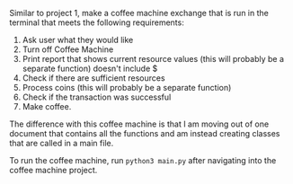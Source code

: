 Similar to project 1, make a coffee machine exchange that is run in the terminal that meets the following requirements:
1. Ask user what they would like 
2. Turn off Coffee Machine 
3. Print report that shows current resource values (this will probably be a separate function) doesn't include $
4. Check if there are sufficient resources
5. Process coins (this will probably be a separate function)
6. Check if the transaction was successful
7. Make coffee.

The difference with this coffee machine is that I am moving out of one document that contains all the functions and am instead creating classes that are called in a main file.

To run the coffee machine, run `python3 main.py` after navigating into the coffee machine project.